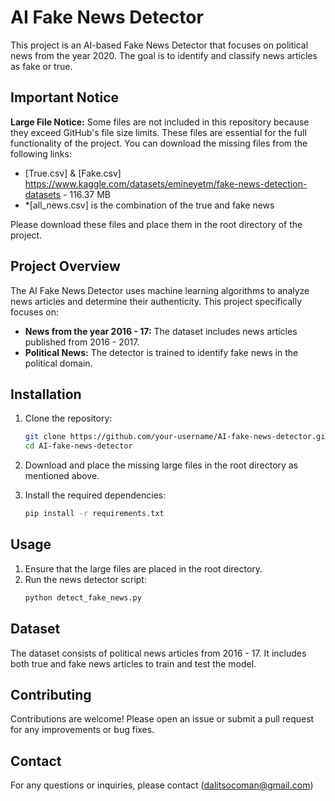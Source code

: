 # AI Fake News Detector

This project is an AI-based Fake News Detector that focuses on political news from the year 2020. The goal is to identify and classify news articles as fake or true.

## Important Notice

**Large File Notice:** Some files are not included in this repository because they exceed GitHub's file size limits. These files are essential for the full functionality of the project. You can download the missing files from the following links:

- [True.csv] & [Fake.csv] https://www.kaggle.com/datasets/emineyetm/fake-news-detection-datasets - 116.37 MB
- *[all_news.csv] is the combination of the true and fake news

Please download these files and place them in the root directory of the project.

## Project Overview

The AI Fake News Detector uses machine learning algorithms to analyze news articles and determine their authenticity. This project specifically focuses on:

- **News from the year 2016 - 17:** The dataset includes news articles published from 2016 - 2017.
- **Political News:** The detector is trained to identify fake news in the political domain.

## Installation

1. Clone the repository:
    ```sh
    git clone https://github.com/your-username/AI-fake-news-detector.git
    cd AI-fake-news-detector
    ```

2. Download and place the missing large files in the root directory as mentioned above.

3. Install the required dependencies:
    ```sh
    pip install -r requirements.txt
    ```

## Usage

1. Ensure that the large files are placed in the root directory.
2. Run the news detector script:
    ```sh
    python detect_fake_news.py
    ```

## Dataset

The dataset consists of political news articles from 2016 - 17. It includes both true and fake news articles to train and test the model.

## Contributing

Contributions are welcome! Please open an issue or submit a pull request for any improvements or bug fixes.

## Contact

For any questions or inquiries, please contact (dalitsocoman@gmail.com)
